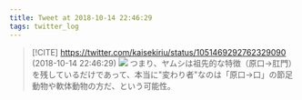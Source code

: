 ```yaml
---
title: Tweet at 2018-10-14 22:46:29
tags: twitter_log
---
```


> [!CITE] https://twitter.com/kaisekiriu/status/1051469292762329090 (2018-10-14 22:46:29)
> ![](https://twitter.com/kaisekiriu/status/1051469292762329090)
> つまり、ヤムシは祖先的な特徴（原口→肛門）を残しているだけであって、本当に"変わり者"なのは「原口→口」の節足動物や軟体動物の方だ、という可能性。
